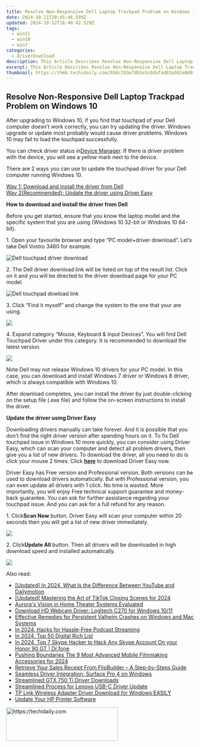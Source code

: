 ```yaml
---
title: Resolve Non-Responsive Dell Laptop Trackpad Problem on Windows 10
date: 2024-10-11T20:45:46.599Z
updated: 2024-10-12T18:40:42.529Z
tags:
  - win11
  - win10
  - win7
categories:
  - DriverDownload
description: This Article Describes Resolve Non-Responsive Dell Laptop Trackpad Problem on Windows 10
excerpt: This Article Describes Resolve Non-Responsive Dell Laptop Trackpad Problem on Windows 10
thumbnail: https://thmb.techidaily.com/850c193e7db5e5c0dafad83a501e0d012a7f8ab4be61e59f0459fea3e866d702.png
---
```


## Resolve Non-Responsive Dell Laptop Trackpad Problem on Windows 10

After upgrading to Windows 10, if you find that touchpad of your Dell computer doesn’t work correctly, you can try updating the driver. Windows upgrade or update most probably would cause driver problems. Windows 10 may fail to load the touchpad successfully.  
  
You can check driver status in[Device Manager](https://tools.techidaily.com/drivereasy/download/). If there is driver problem with the device, you will see a yellow mark next to the device.  
  
There are 2 ways you can use to update the touchpad driver for your Dell computer running Windows 10\.   
  
[Way 1: Download and install the driver from Dell](https://tools.techidaily.com/drivereasy/download/)   
[Way 2(Recommended): Update the driver using Driver Easy](https://www.drivereasy.com/knowledge/fix-dell-touchpad-issue-in-windows-10/#Way2)   
  
  
 **How to download and install the driver from Dell** 
  
Before you get started, ensure that you know the laptop model and the specific system that you are using (Windows 10 32-bit or Windows 10 64-bit).   
  
1\. Open your favourite browser and type “PC model+driver download”. Let’s take Dell Vostro 3460 for example.   
  
![Dell touchpad driver download](https://images.drivereasy.com/wp-content/uploads/2016/08/img_57be9963092e3.jpg)   
  
 2\. The Dell driver download link will be listed on top of the result list. Click on it and you will be directed to the driver download page for your PC model.  
  
![Dell touchpad dowload link](https://images.drivereasy.com/wp-content/uploads/2016/08/img_57be99e09bf05.jpg)   
  
 3\. Click “Find it myself” and change the system to the one that your are using.  
  
![](https://images.drivereasy.com/wp-content/uploads/2016/08/img_57be9a2018d98.jpg)   
  
 4\. Expand category “Mouse, Keyboard & Input Devices”. You will find Dell Touchpad Driver under this category. It is recommended to download the latest version.  
  
![](https://images.drivereasy.com/wp-content/uploads/2016/08/img_57be9a7315d8e.png)   
  
 Note Dell may not release Windows 10 drivers for your PC model. In this case, you can download and install Windows 7 driver or Windows 8 driver, which is always compatible with Windows 10\.   
  
 After download completes, you can install the driver by just double-clicking on the setup file (.exe file) and follow the on-screen instructions to install the driver.  
  
  
 **Update the driver using Driver Easy** 
  
 Downloading drivers manually can take forever. And it is possible that you don’t find the right driver version after spending hours on it. To fix Dell touchpad issue in Windows 10 more quickly, you can consider using Driver Easy, which can scan your computer and detect all problem drivers, then give you a list of new drivers. To download the driver, all you need to do is click your mouse 2 times. Click **[here](https://tools.techidaily.com/drivereasy/download/)**  to download Driver Easy now.  
  
 Driver Easy has Free version and Professional version. Both versions can be used to download drivers automatically. But with Professional version, you can even update all drivers with 1 click. No time is wasted. More importantly, you will enjoy Free technical support guarantee and money-back guarantee. You can ask for further assistance regarding your touchpad issue. And you can ask for a full refund for any reason.  
  
 1\. Click**Scan Now** button. Driver Easy will scan your computer within 20 seconds then you will get a list of new driver immediately.  
  
![](https://images.drivereasy.com/wp-content/uploads/2017/04/img_58f0a484ce54f.png) 

  
 2\. Click**Update All** button. Then all drivers will be downloaded in high download speed and installed automatically.  
  
![](https://images.drivereasy.com/wp-content/uploads/2017/04/img_58f0a502d9b53.jpg)

<ins class="adsbygoogle"
     style="display:block"
     data-ad-format="autorelaxed"
     data-ad-client="ca-pub-7571918770474297"
     data-ad-slot="1223367746"></ins>

<ins class="adsbygoogle"
     style="display:block"
     data-ad-client="ca-pub-7571918770474297"
     data-ad-slot="8358498916"
     data-ad-format="auto"
     data-full-width-responsive="true"></ins>

<span class="atpl-alsoreadstyle">Also read:</span>
<div><ul>
<li><a href="https://facebook-video-footage.techidaily.com/updated-in-2024-what-is-the-difference-between-youtube-and-dailymotion/"><u>[Updated] In 2024, What Is the Difference Between YouTube and Dailymotion</u></a></li>
<li><a href="https://tiktok-videos.techidaily.com/updated-mastering-the-art-of-tiktok-closing-scenes-for-2024/"><u>[Updated] Mastering the Art of TikTok Closing Scenes for 2024</u></a></li>
<li><a href="https://fox-helps.techidaily.com/auroras-vision-in-home-theater-systems-evaluated/"><u>Aurora's Vision in Home Theater Systems Evaluated</u></a></li>
<li><a href="https://driver-install.techidaily.com/download-hd-webcam-driver-logitech-c270-for-windows-1011/"><u>Download HD Webcam Driver: Logitech C270 for Windows 10/11</u></a></li>
<li><a href="https://program-issues.techidaily.com/effective-remedies-for-persistent-valheim-crashes-on-windows-and-mac-systems/"><u>Effective Remedies for Persistent Valheim Crashes on Windows and Mac Systems</u></a></li>
<li><a href="https://fox-access.techidaily.com/in-2024-hacks-for-hassle-free-podcast-streaming/"><u>In 2024, Hacks for Hassle-Free Podcast Streaming</u></a></li>
<li><a href="https://youtube-docs.techidaily.com/24-top-50-digital-rich-list/"><u>In 2024, Top 50 Digital Rich List</u></a></li>
<li><a href="https://location-social.techidaily.com/in-2024-top-7-skype-hacker-to-hack-any-skype-account-on-your-honor-90-gt-drfone-by-drfone-virtual-android/"><u>In 2024, Top 7 Skype Hacker to Hack Any Skype Account On your Honor 90 GT | Dr.fone</u></a></li>
<li><a href="https://facebook-video-share.techidaily.com/pushing-boundaries-the-9-most-advanced-mobile-filmmaking-accessories-for-2024/"><u>Pushing Boundaries The 9 Most Advanced Mobile Filmmaking Accessories for 2024</u></a></li>
<li><a href="https://win-guides.techidaily.com/retrieve-your-sales-receipt-from-flipbuilder-a-step-by-steps-guide/"><u>Retrieve Your Sales Receipt From FlipBuilder – A Step-by-Steps Guide</u></a></li>
<li><a href="https://driver-install.techidaily.com/seamless-driver-integration-surface-pro-4-on-windows/"><u>Seamless Driver Integration: Surface Pro 4 on Windows</u></a></li>
<li><a href="https://driver-install.techidaily.com/streamlined-gtx-750-ti-driver-downloads/"><u>Streamlined GTX 750 Ti Driver Downloads</u></a></li>
<li><a href="https://driver-install.techidaily.com/streamlined-process-for-lenovo-usb-c-driver-update/"><u>Streamlined Process for Lenovo USB-C Driver Update</u></a></li>
<li><a href="https://driver-install.techidaily.com/tp-link-wireless-adapter-driver-download-for-windows-easily/"><u>TP Link Wireless Adapter Driver Download for Windows EASILY</u></a></li>
<li><a href="https://driver-install.techidaily.com/update-your-hp-printer-software/"><u>Update Your HP Printer Software</u></a></li>
</ul></div>

<!-- affiliate ads begin -->
<a href="https://aligracehair.sjv.io/c/5597632/1925484/19272" target="_top" id="1925484">
  <img src="//a.impactradius-go.com/display-ad/19272-1925484" border="0" alt="https://techidaily.com" width="300" height="90"/>
</a>
<img height="0" width="0" src="https://aligracehair.sjv.io/i/5597632/1925484/19272" style="position:absolute;visibility:hidden;" border="0" />
<!-- affiliate ads end -->

